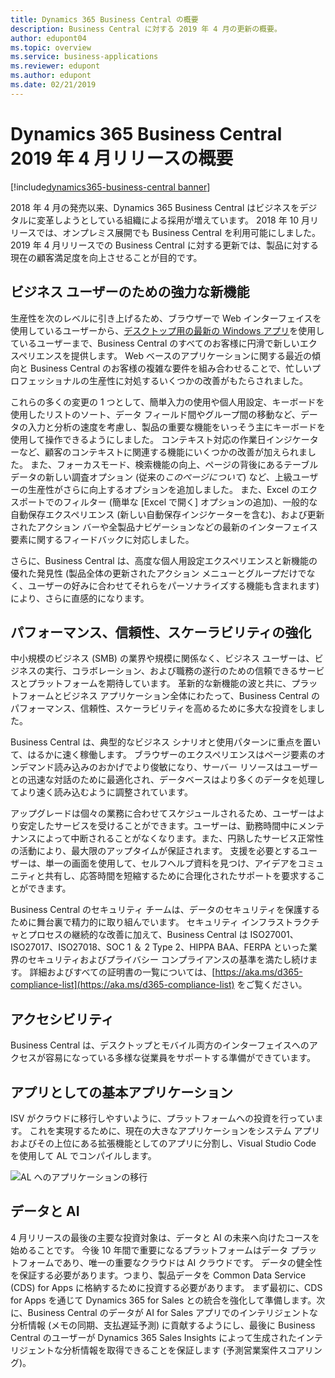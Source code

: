 ```yaml
---
title: Dynamics 365 Business Central の概要
description: Business Central に対する 2019 年 4 月の更新の概要。
author: edupont04
ms.topic: overview
ms.service: business-applications
ms.reviewer: edupont
ms.author: edupont
ms.date: 02/21/2019
---
```


# <a name="overview-of-dynamics-365-business-central-april-19-release"></a>Dynamics 365 Business Central 2019 年 4 月リリースの概要
[!include[dynamics365-business-central banner](../includes/dynamics365-business-central.md)]

2018 年 4 月の発売以来、Dynamics 365 Business Central はビジネスをデジタルに変革しようとしている組織による採用が増えています。 2018 年 10 月リリースでは、オンプレミス展開でも Business Central を利用可能にしました。 2019 年 4 月リリースでの Business Central に対する更新では、製品に対する現在の顧客満足度を向上させることが目的です。  

## <a name="powerful-new-features-for-business-users"></a>ビジネス ユーザーのための強力な新機能
生産性を次のレベルに引き上げるため、ブラウザーで Web インターフェイスを使用しているユーザーから、[デスクトップ用の最新の Windows アプリ](https://www.microsoft.com/en-us/p/microsoft-dynamics-365-business-central/9nblggh4ql79)を使用しているユーザーまで、Business Central のすべてのお客様に円滑で新しいエクスペリエンスを提供します。 Web ベースのアプリケーションに関する最近の傾向と Business Central のお客様の複雑な要件を組み合わせることで、忙しいプロフェッショナルの生産性に対処するいくつかの改善がもたらされました。  

これらの多くの変更の 1 つとして、簡単入力の使用や個人用設定、キーボードを使用したリストのソート、データ フィールド間やグループ間の移動など、データの入力と分析の速度を考慮し、製品の重要な機能をいっそう主にキーボードを使用して操作できるようにしました。 コンテキスト対応の作業日インジケーターなど、顧客のコンテキストに関連する機能にいくつかの改善が加えられました。 また、フォーカスモード、検索機能の向上、ページの背後にあるテーブル データの新しい調査オプション (従来の*このページについて*) など、上級ユーザーの生産性がさらに向上するオプションを追加しました。 また、Excel のエクスポートでのフィルター (簡単な [Excel で開く] オプションの追加)、一般的な自動保存エクスペリエンス (新しい自動保存インジケーターを含む)、および更新されたアクション バーや全製品ナビゲーションなどの最新のインターフェイス要素に関するフィードバックに対応しました。

さらに、Business Central は、高度な個人用設定エクスペリエンスと新機能の優れた発見性 (製品全体の更新されたアクション メニューとグループだけでなく、ユーザーの好みに合わせてそれらをパーソナライズする機能も含まれます) により、さらに直感的になります。

## <a name="performance-reliability-and-scalability-enhancements"></a>パフォーマンス、信頼性、スケーラビリティの強化
中小規模のビジネス (SMB) の業界や規模に関係なく、ビジネス ユーザーは、ビジネスの実行、コラボレーション、および職務の遂行のための信頼できるサービスとプラットフォームを期待しています。 革新的な新機能の波と共に、プラットフォームとビジネス アプリケーション全体にわたって、Business Central のパフォーマンス、信頼性、スケーラビリティを高めるために多大な投資をしました。

Business Central は、典型的なビジネス シナリオと使用パターンに重点を置いて、はるかに速く稼働します。 ブラウザーのエクスペリエンスはページ要素のオンデマンド読み込みのおかげでより俊敏になり、サーバー リソースはユーザーとの迅速な対話のために最適化され、データベースはより多くのデータを処理してより速く読み込むように調整されています。  

アップグレードは個々の業務に合わせてスケジュールされるため、ユーザーはより安定したサービスを受けることができます。ユーザーは、勤務時間中にメンテナンスによって中断されることがなくなります。また、円熟したサービス正常性の活動により、最大限のアップタイムが保証されます。 支援を必要とするユーザーは、単一の画面を使用して、セルフヘルプ資料を見つけ、アイデアをコミュニティと共有し、応答時間を短縮するために合理化されたサポートを要求することができます。  

Business Central のセキュリティ チームは、データのセキュリティを保護するために舞台裏で精力的に取り組んでいます。 セキュリティ インフラストラクチャとプロセスの継続的な改善に加えて、Business Central は ISO27001、ISO27017、ISO27018、SOC 1 ＆ 2 Type 2、HIPPA BAA、FERPA といった業界のセキュリティおよびプライバシー コンプライアンスの基準を満たし続けます。 詳細およびすべての証明書の一覧については、[https://aka.ms/d365-compliance-list](https://aka.ms/d365-compliance-list) をご覧ください。

## <a name="accessibility"></a>アクセシビリティ
Business Central は、デスクトップとモバイル両方のインターフェイスへのアクセスが容易になっている多様な従業員をサポートする準備ができています。

## <a name="base-application-as-an-app"></a>アプリとしての基本アプリケーション
ISV がクラウドに移行しやすいように、プラットフォームへの投資を行っています。 これを実現するために、現在の大きなアプリケーションをシステム アプリおよびその上位にある拡張機能としてのアプリに分割し、Visual Studio Code を使用して AL でコンパイルします。  

![AL へのアプリケーションの移行](media/index-2.png "アプリケーションとプラットフォーム")

## <a name="data-and-ai"></a>データと AI
4 月リリースの最後の主要な投資対象は、データと AI の未来へ向けたコースを始めることです。 今後 10 年間で重要になるプラットフォームはデータ プラットフォームであり、唯一の重要なクラウドは AI クラウドです。 データの健全性を保証する必要があります。つまり、製品データを Common Data Service (CDS) for Apps に格納するために投資する必要があります。 まず最初に、CDS for Apps を通じて Dynamics 365 for Sales との統合を強化して準備します。次に、Business Central のデータが AI for Sales アプリでのインテリジェントな分析情報 (メモの同期、支払遅延予測) に貢献するようにし、最後に Business Central のユーザーが Dynamics 365 Sales Insights によって生成されたインテリジェントな分析情報を取得できることを保証します (予測営業案件スコアリング)。
